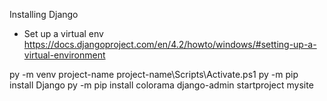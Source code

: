 Installing Django
- Set up a virtual env https://docs.djangoproject.com/en/4.2/howto/windows/#setting-up-a-virtual-environment

py -m venv project-name
project-name\Scripts\Activate.ps1
py -m pip install Django
py -m pip install colorama
django-admin startproject mysite